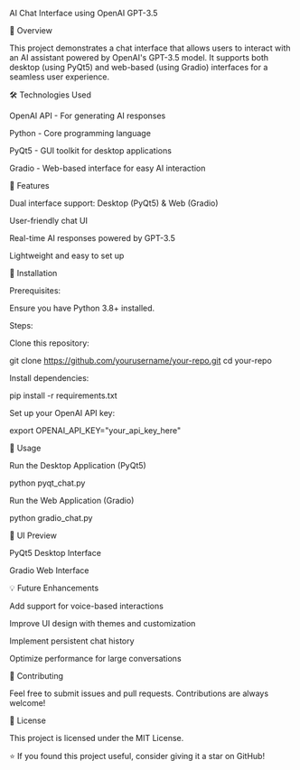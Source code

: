 AI Chat Interface using OpenAI GPT-3.5

🚀 Overview

This project demonstrates a chat interface that allows users to interact with an AI assistant powered by OpenAI's GPT-3.5 model. It supports both desktop (using PyQt5) and web-based (using Gradio) interfaces for a seamless user experience.

🛠 Technologies Used

OpenAI API - For generating AI responses

Python - Core programming language

PyQt5 - GUI toolkit for desktop applications

Gradio - Web-based interface for easy AI interaction

📌 Features

Dual interface support: Desktop (PyQt5) & Web (Gradio)

User-friendly chat UI

Real-time AI responses powered by GPT-3.5

Lightweight and easy to set up

🔧 Installation

Prerequisites:

Ensure you have Python 3.8+ installed.

Steps:

Clone this repository:

git clone https://github.com/yourusername/your-repo.git
cd your-repo

Install dependencies:

pip install -r requirements.txt

Set up your OpenAI API key:

export OPENAI_API_KEY="your_api_key_here"

🚀 Usage

Run the Desktop Application (PyQt5)

python pyqt_chat.py

Run the Web Application (Gradio)

python gradio_chat.py

🎨 UI Preview

PyQt5 Desktop Interface



Gradio Web Interface



💡 Future Enhancements

Add support for voice-based interactions

Improve UI design with themes and customization

Implement persistent chat history

Optimize performance for large conversations

🤝 Contributing

Feel free to submit issues and pull requests. Contributions are always welcome!

📜 License

This project is licensed under the MIT License.

⭐ If you found this project useful, consider giving it a star on GitHub!
